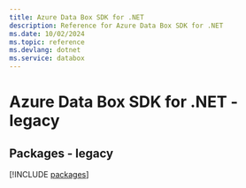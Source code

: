 ```yaml
---
title: Azure Data Box SDK for .NET
description: Reference for Azure Data Box SDK for .NET
ms.date: 10/02/2024
ms.topic: reference
ms.devlang: dotnet
ms.service: databox
---
```

# Azure Data Box SDK for .NET - legacy
## Packages - legacy
[!INCLUDE [packages](data-box-index.md)]
